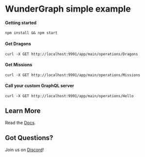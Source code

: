 # WunderGraph simple example

#### Getting started

```shell
npm install && npm start
```

#### Get Dragons

```shell
curl -X GET http://localhost:9991/app/main/operations/Dragons
```

#### Get Missions

```shell
curl -X GET http://localhost:9991/app/main/operations/Missions
```

#### Call your custom GraphQL server

```shell
curl -X GET http://localhost:9991/app/main/operations/Hello
```

## Learn More

Read the [Docs](https://wundergraph.com/docs).

## Got Questions?

Join us on [Discord](https://wundergraph.com/discord)!
